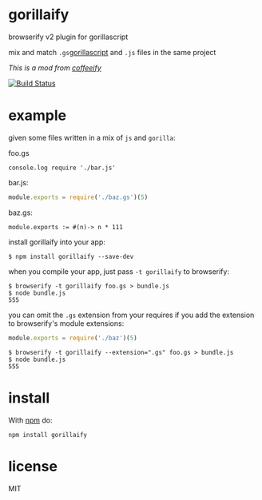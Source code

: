gorillaify
==========

browserify v2 plugin for gorillascript

mix and match `.gs`[gorillascript](http://ckknight.github.io/gorillascript) and `.js` files in the same project

*This is a mod from [coffeeify](https://github.com/jnordberg/coffeeify)*

[![Build Status](https://travis-ci.org/unc0/gorillaify.png?branch=master)](https://travis-ci.org/unc0/gorillaify)

# example

given some files written in a mix of `js` and `gorilla`:

foo.gs

``` gorillascript
console.log require './bar.js'
```

bar.js:

``` js
module.exports = require('./baz.gs')(5)
```

baz.gs:

``` gorillascript
module.exports := #(n)-> n * 111
```

install gorillaify into your app:

```
$ npm install gorillaify --save-dev
```

when you compile your app, just pass `-t gorillaify` to browserify:

```
$ browserify -t gorillaify foo.gs > bundle.js
$ node bundle.js
555
```

you can omit the `.gs` extension from your requires if you add the extension to browserify's module extensions:

``` js
module.exports = require('./baz')(5)
```

```
$ browserify -t gorillaify --extension=".gs" foo.gs > bundle.js
$ node bundle.js
555
```

# install

With [npm](https://npmjs.org) do:

```
npm install gorillaify
```

# license

MIT
